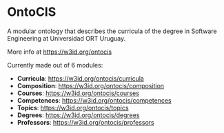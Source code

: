 OntoCIS
===
A modular ontology that describes the curricula of the degree in Software Engineering at Universidad ORT Uruguay.

More info at https://w3id.org/ontocis

Currently made out of 6 modules:
* **Curricula**: https://w3id.org/ontocis/curricula
* **Composition**: https://w3id.org/ontocis/composition
* **Courses**: https://w3id.org/ontocis/courses
* **Competences**: https://w3id.org/ontocis/competences
* **Topics**: https://w3id.org/ontocis/topics
* **Degrees**: https://w3id.org/ontocis/degrees
* **Professors**: https://w3id.org/ontocis/professors
